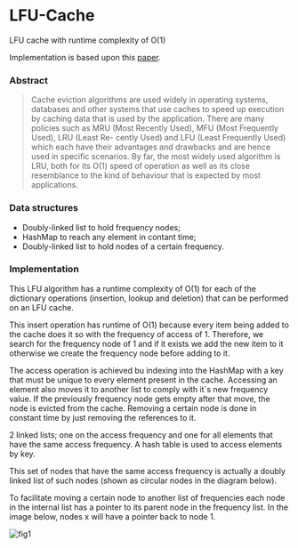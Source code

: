 # LFU-Cache
LFU cache with runtime complexity of O(1)

Implementation is based upon this [paper](http://dhruvbird.com/lfu.pdf).

### Abstract

> Cache eviction algorithms are used widely in operating systems, databases
and other systems that use caches to speed up execution by caching data
that is used by the application. There are many policies such as MRU
(Most  Recently  Used),  MFU  (Most  Frequently  Used),  LRU  (Least  Re-
cently  Used)  and  LFU  (Least  Frequently  Used)  which  each  have  their
advantages and drawbacks and are hence used in specific scenarios.  By
far,  the most widely used algorithm is LRU, both for its O(1) speed of
operation as well as its close resemblance to the kind of behaviour that
is expected by most applications.  

### Data structures

* Doubly-linked list to hold frequency nodes;
* HashMap to reach any element in contant time;
* Doubly-linked list to hold nodes of a certain frequency.

### Implementation

This LFU algorithm has a runtime complexity of O(1) for each of the
dictionary operations (insertion, lookup and deletion) that can be performed on
an LFU cache.  

This insert operation has runtime of O(1) because every item being added to the cache
does it so with the frequency of access of 1. Therefore, we search for the frequency node of 1 and if it
exists we add the new item to it otherwise we create the frequency node before adding to it.

The access operation is achieved bu indexing into the HashMap with a key that must be unique to every element
present in the cache. Accessing an element also moves it to another list to comply with it´s new frequency value. 
If the previously frequency node gets empty after that move, the node is evicted from the cache. Removing a certain node is done 
in constant time by just removing the references to it.

2 linked lists; one on the access frequency and one for all elements that have the same access frequency.
A hash table is used to access elements by key.

This set of nodes that have the same access frequency is actually a doubly
linked list of such nodes (shown as circular nodes in the diagram below).  

To facilitate moving a certain node to another list of frequencies each node in the internal list 
has a pointer to its parent node in the frequency list. In the image below, nodes x will have a pointer back to node 1.

![fig1](https://cdn-images-1.medium.com/max/1600/1*CXc375NnOfkgT50a2VSuJA.jpeg)
